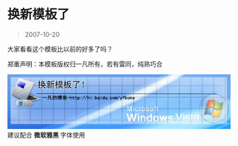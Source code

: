 # 换新模板了 

> 2007-10-20

<div class="pcs-article-content_ptkaiapt4bxy_baiduscarticle" id="detailArticleContent_ptkaiapt4bxy_baiduscarticle">
 <p>
  大家看看这个模板比以前的好多了吗？
 </p>
 <p>
  郑重声明：本模板版权归一凡所有，若有雷同，纯熟巧合
 </p>
 <img class="blogimg" small="0" src="images/c8df61e3229e7774cd3ef39c1f5d5f9b.jpg"/>
 建议配合
 <strong>
  微软雅黑
 </strong>
 字体使用
</div>



